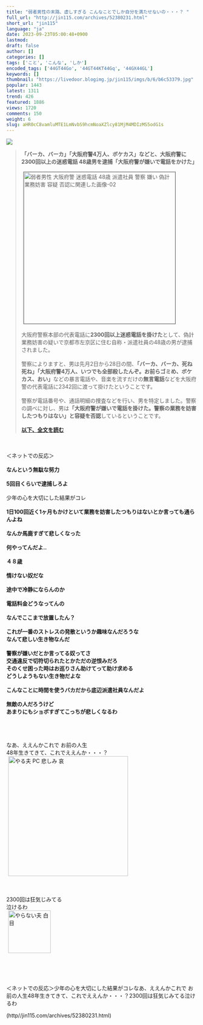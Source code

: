 ```yaml
---
title: "弱者男性の末路、虚しすぎる こんなことでしか自分を満たせないの・・・？ "
full_url: "http://jin115.com/archives/52380231.html"
short_url: "jin115"
language: "ja"
date: 2023-09-23T05:00:48+0900
lastmod: 
draft: false
author: []
categories: []
tags: ['こと', 'こんな', 'しか']
encoded_tags: ['44GT44Go', '44GT44KT44Gq', '44GX44GL']
keywords: []
thumbnail: "https://livedoor.blogimg.jp/jin115/imgs/b/6/b6c53379.jpg"
popular: 1443
latest: 1311
trend: 426
featured: 1886
views: 1720
comments: 150
weight: 6
slug: aHR0cC8vamluMTE1LmNvbS9hcmNoaXZlcy81MjM4MDIzMS5odG1s
---
```


![](https://livedoor.blogimg.jp/jin115/imgs/b/6/b6c53379.jpg)

<div><a name='more'></a> <blockquote><b>「バーカ、バーカ」「大阪府警4万人、ボケカス」などと、大阪府警に2300回以上の迷惑電話 48歳男を逮捕「大阪府警が嫌いで電話をかけた」</b><br> <br> <img src='https//livedoor.blogimg.jp/jin115/imgs/6/6/66bd7bca.png' width='400' border='1' hspace='5' class='pict' alt='弱者男性 大阪府警 迷惑電話 48歳 派遣社員 警察 嫌い 偽計業務妨害 容疑 否認に関連した画像-02'><br> <br> 大阪府警察本部の代表電話に<b>2300回以上迷惑電話を掛けた</b>として、偽計業務妨害の疑いで京都市左京区に住む自称・派遣社員の48歳の男が逮捕されました。<br> <br> 警察によりますと、男は先月2日から28日の間、<b>「バーカ、バーカ、死ね死ね」「大阪府警4万人、いつでも全部殺したんぞ。お前らゴミめ、ボケカス、おい」</b>などの暴言電話や、音楽を流すだけの<b>無言電話</b>などを大阪府警の代表電話に2342回に渡って掛けたということです。<br> <br> 警察が電話番号や、通話明細の捜査などを行い、男を特定しました。警察の調べに対し、男は<b>「大阪府警が嫌いで電話を掛けた。警察の業務を妨害したつもりはない」と容疑を否認</b>しているということです。<br> <br> <a href='https//news.yahoo.co.jp/articles/08d58a908e8c124c132c9b4a22ad6bc920c33810' target='_blank'><b>以下、全文を読む</b></a></blockquote><br> <br> ＜ネットでの反応＞<br> <br> <b>なんという無駄な努力</b><br> <br> <b>5回目くらいで逮捕しろよ<br> </b><br> 少年の心を大切にした結果がコレ<br> <br> <b>1日100回近く1ヶ月もかけといて業務を妨害したつもりはないとか言っても通らんよね</b><br> <br> <b>なんか馬鹿すぎて悲しくなった<br> </b><br> <b>何やってんだよ‥</b><br> <br> <b>４８歳</b><br> <br> <b>情けない奴だな</b><br> <br> <b>途中で冷静にならんのか</b><br> <br> <b>電話料金どうなってんの</b><br> <br> <b>なんでここまで放置したん？</b><br> <br> <b>これが一番のストレスの発散というか趣味なんだろうな<br> なんて悲しい生き物なんだ</b><br> <br> <b>警察が嫌いだとか言ってる奴ってさ<br> 交通違反で切符切られたとかただの逆恨みだろ<br> そのくせ困った時はお巡りさん助けてって助け求める<br> どうしようもない生き物だよな</b><br> <br> <b>こんなことに時間を使うバカだから底辺派遣社員なんだよ</b><br> <br> <b>無敵の人だろうけど<br> あまりにもショボすぎてこっちが悲しくなるわ</b><br> <br> <br> <br> <br> なあ、ええんかこれで お前の人生<br> 48年生きてきて、これでええんか・・・？<br> <img src='https//livedoor.blogimg.jp/jin115/imgs/4/f/4ff8238c.gif' alt='やる夫 PC 悲しみ 哀' width='316' border='0' hspace='5' class='pict'><br> <br> <br> <br> 2300回は狂気じみてる<br> 泣けるわ<br> <img src='https//livedoor.blogimg.jp/jin115/imgs/6/8/6838f545.gif' alt='やらない夫 白目' width='112' border='0' hspace='5' class='pict'><br> <br> <br> <br> <br> <p>＜ネットでの反応＞少年の心を大切にした結果がコレなあ、ええんかこれで お前の人生48年生きてきて、これでええんか・・・？2300回は狂気じみてる泣けるわ</p></div>

(http//jin115.com/archives/52380231.html)
